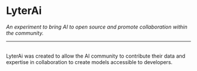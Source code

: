 # LyterAi

*An experiment to bring AI to open source and promote collaboration within the community.*
<hr>
<br>
LyterAi was created to allow the AI community to contribute their data and expertise in collaboration to create models accessible to developers.
